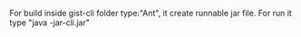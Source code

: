 For build inside gist-cli folder type:"Ant", it create runnable jar file. For run it type "java -jar-cli.jar"